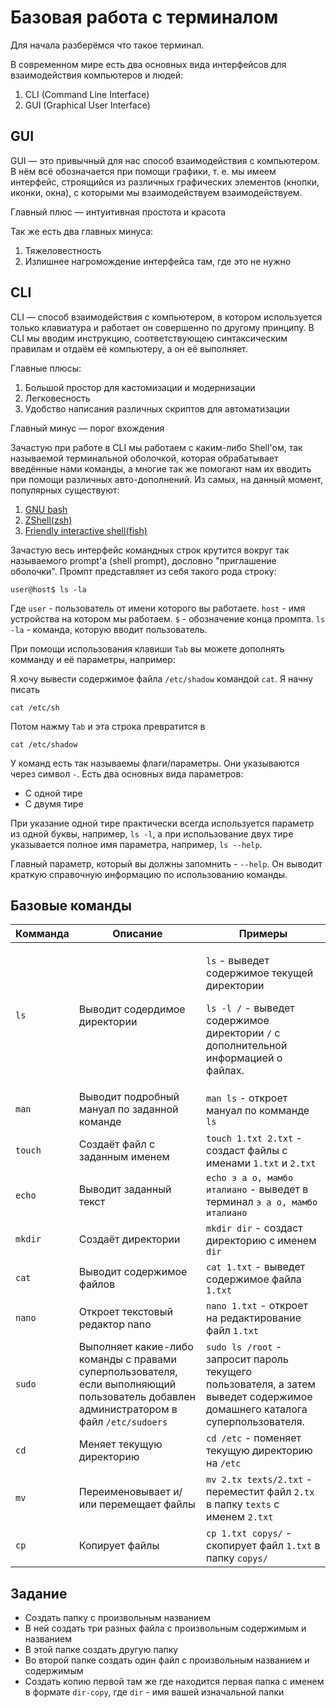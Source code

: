 # Базовая работа с терминалом

Для начала разберёмся что такое терминал.

В современном мире есть два основных вида интерфейсов для взаимодействия компьютеров и людей:

1. CLI (Command Line Interface)
2. GUI (Graphical User Interface)

## GUI

GUI — это привычный для нас способ взаимодействия с компьютером. В нём всё обозначается при помощи графики, т. е. мы имеем интерфейс, строящийся из различных графических элементов (кнопки, иконки, окна), с которыми мы взаимодействуем взаимодействуем.

Главный плюс — интуитивная простота и красота

Так же есть два главных минуса:

1. Тяжеловестность
2. Излишнее нагромождение интерфейса там, где это не нужно

## CLI

CLI — способ взаимодействия с компьютером, в котором используется только клавиатура и работает он совершенно по другому принципу. В CLI мы вводим инструкцию, соответствующею синтаксическим правилам и отдаём её компьютеру, а он её выполняет.

Главные плюсы:

1. Большой простор для кастомизации и модернизации
2. Легковесность
3. Удобство написания различных скриптов для автоматизации

Главный минус — порог вхождения

Зачастую при работе в CLI мы работаем с каким-либо Shell'ом, так называемой терминальной оболочкой, которая обрабатывает введённые нами команды, а многие так же помогают нам их вводить при помощи различных авто-дополнений. Из самых, на данный момент, популярных существуют:

1. [GNU bash](gnu.org/software/bash/)
2. [ZShell(zsh)](zsh.org)
3. [Friendly interactive shell(fish)](fishshell.com)

Зачастую весь интерфейс командных строк крутится вокруг так называемого prompt'а (shell prompt), дословно "приглашение оболочки". Промпт представляет из себя такого рода строку:

```
user@host$ ls -la
```

Где `user` - пользователь от имени которого вы работаете. `host` - имя устройства на котором мы работаем. `$` - обозначение конца промпта. `ls -la` - команда, которую вводит пользователь.

При помощи использования клавиши `Tab` вы можете дополнять комманду и её параметры, например:

Я хочу вывести содержимое файла `/etc/shadow` командой `cat`. Я начну писать

```
cat /etc/sh
```

Потом нажму `Tab` и эта строка превратится в

```
cat /etc/shadow
```

У команд есть так называемы флаги/параметры. Они указываются через символ `-`. Есть два основных вида параметров:

* С одной тире
* С двумя тире

При указание одной тире практически всегда используется параметр из одной буквы, например, `ls -l`, а при использование двух тире указывается полное имя параметра, например, `ls --help`.

Главный параметр, который вы должны запомнить - `--help`. Он выводит краткую справочную информацию по использованию команды.

## Базовые команды

| Комманда | Описание                                                                                                                               | Примеры                                                                                                                                                                         |
| -------- | -------------------------------------------------------------------------------------------------------------------------------------- | ------------------------------------------------------------------------------------------------------------------------------------------------------------------------------- |
| `ls`     | Выводит содердимое директории                                                                                                          | <p><code>ls</code> - выведет содержимое текущей директории</p><p><code>ls -l /</code> - выведет содержимое директории <code>/</code> с дополнительной информацией о файлах.</p> |
| `man`    | Выводит подробный мануал по заданной команде                                                                                           | `man ls` - откроет мануал по комманде `ls`                                                                                                                                      |
| `touch`  | Создаёт файл с заданным именем                                                                                                         | `touch 1.txt 2.txt` - создаст файлы с именами `1.txt` и `2.txt`                                                                                                                 |
| `echo`   | Выводит заданный текст                                                                                                                 | `echo э а о, мамбо италиано` - выведет в терминал `э а о, мамбо италиано`                                                                                                       |
| `mkdir`  | Создаёт директории                                                                                                                     | `mkdir dir` - создаст директорию с именем `dir`                                                                                                                                 |
| `cat`    | Выводит содержимое файлов                                                                                                              | `cat 1.txt` - выведет содержимое файла `1.txt`                                                                                                                                  |
| `nano`   | Откроет текстовый редактор nano                                                                                                        | `nano 1.txt` - откроет на редактирование файл `1.txt`                                                                                                                           |
| `sudo`   | Выполняет какие-либо команды с правами суперпользователя, если выполняющий пользователь добавлен администратором в файл `/etc/sudoers` | `sudo ls /root` - запросит пароль текущего пользователя, а затем выведет содержимое домашнего каталога суперпользователя.                                                       |
| `cd`     | Меняет текущую директорию                                                                                                              | `cd /etc` - поменяет текущую директорию на `/etc`                                                                                                                               |
| `mv`     | Переименовывает и/или перемещает файлы                                                                                                 | `mv 2.tx texts/2.txt` - переместит файл `2.tx` в папку `texts` с именем `2.txt`                                                                                                 |
| `cp`     | Копирует файлы                                                                                                                         | `cp 1.txt copys/` - скопирует файл `1.txt` в папку `copys/`                                                                                                                     |

## Задание

* Создать папку с произвольным названием
* В ней создать три разных файла с произвольным содержимым и названием
* В этой папке создать другую папку
* Во второй папке создать один файл с произвольным названием и содержимым
* Создать копию первой там же где находится первая папка с именем в формате `dir-copy`, где `dir` - имя вашей изначальной папки
